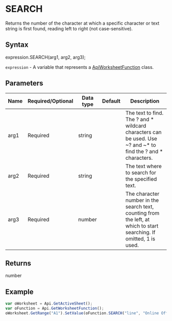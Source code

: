 # SEARCH

Returns the number of the character at which a specific character or text string is first found, reading left to right (not case-sensitive).

## Syntax

expression.SEARCH(arg1, arg2, arg3);

`expression` - A variable that represents a [ApiWorksheetFunction](../ApiWorksheetFunction.md) class.

## Parameters

| **Name** | **Required/Optional** | **Data type** | **Default** | **Description** |
| ------------- | ------------- | ------------- | ------------- | ------------- |
| arg1 | Required | string |  | The text to find. The ? and * wildcard characters can be used. Use ~? and ~* to find the ? and * characters. |
| arg2 | Required | string |  | The text where to search for the specified text. |
| arg3 | Required | number |  | The character number in the search text, counting from the left, at which to start searching. If omitted, 1 is used. |

## Returns

number

## Example



```javascript
var oWorksheet = Api.GetActiveSheet();
var oFunction = Api.GetWorksheetFunction();
oWorksheet.GetRange("A1").SetValue(oFunction.SEARCH("line", "Online Office"));
```
